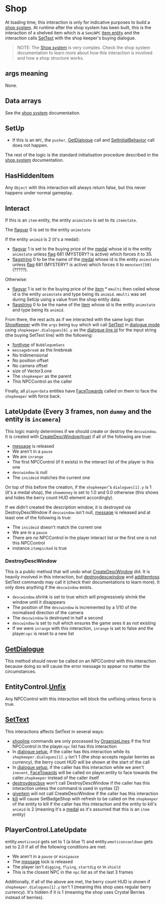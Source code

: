 # Shop
At loading time, this interaction is only for indicative purposes to build a [shop system](../Shop%20system.md). At runtime after the shop system has been built, this is the interaction of a shelved item which is a `SemiNPC` [item entity](../../EntityControl/Item%20entity.md) and the interaction calls [SetText](../../../SetText/SetText.md) with the shop keeper's buying dialogue.

> NOTE: The [Shop system](../Shop%20system.md) is very complex. Check the shop system documentation to learn more about how this interaction is involved and how a shop structure works.

## args meaning
None.

## Data arrays
See the [shop system](../Shop%20system.md) documentation.

## SetUp
- If this is an `NPC`, the `pusher`, [GetDialogue](../Notable%20methods/GetDialogue.md) call and [SetInitialBehavior](../Notable%20methods/SetInitialBehavior.md) call does not happen.

The rest of the logic is the standard initialisation procedure described in the [shop system](../Shop%20system.md) documentation.

## HasHiddenItem
Any `Object` with this interaction will always return false, but this never happens under normal gameplay.

## Interact
If this is an `item` entity, the entity `animstate` is set to its `itemstate`.

The [flagvar](../../../Flags%20arrays/flagvar.md) 0 is set to the entity `animstate`

If the entity `animid` is 2 (it's a medal): 
- [flagvar](../../../Flags%20arrays/flagvar.md) 1 is set to the buying price of the [medal](../../../Enums%20and%20IDs/Medal.md) whose id is the entity `animstate` unless [flag](../../../Flags%20arrays/flags.md) 681 (MYSTERY? is active) which forces it to 35.
- [flagstring](../../../Flags%20arrays/flagstring.md) 0 to be the name of the [medal](../../../Enums%20and%20IDs/Medal.md) whose id is the entity `animstate` unless [flag](../../../Flags%20arrays/flags.md) 681 (MYSTERY? is active) which forces it to `menutext[59]` (?????).

Otherwise:
- [flagvar](../../../Flags%20arrays/flagvar.md) 1 is set to the buying price of the [item](../../../Enums%20and%20IDs/Items.md) * `mmulti` then ceiled whose id is the entity `animstate` and type being its `animid`. `mmulti` was set during SetUp using a value from the shop entity data.
- [flagstring](../../../Flags%20arrays/flagstring.md) 0 to be the name of the [item](../../../Enums%20and%20IDs/Items.md) whose id is the entity `animstate` and type being its `animid`.

From there, the rest acts as if we interacted with the same logic than [ShopKeeper](ShopKeeper.md) with the `args` being `buy` which will call [SetText](../../../SetText/SetText.md) in [dialogue mode](../../../SetText/Dialogue%20mode.md) using `shopkeeper.dialogues[6].y` as the [dialogue line id](../../../SetText/Common%20commands%20id%20schemes/Dialogue%20line%20id.md) for the input string (the buying SetText line) with the following:
- [fonttype](../../../SetText/Notable%20states.md#fonttype) of `BubblegumSans`
- `messagebreak` as the linebreak
- No tridimensional
- No position offset
- No camera offset
- size of Vector3.one
- The `shopkeeper` as the parent
- This NPCControl as the caller

Finally, all `playerdata` entities have [FaceTowards](../../EntityControl/EntityControl%20Methods.md#facetowards) called on them to face the `shopkeeper` with force back.

## LateUpdate (Every 3 frames, non `dummy` and the entity is `incamera`)
This logic mainly determines if we should create or destroy the `descwindow`. It is created with [CreateDescWindow(true)](../Notable%20methods/CreateDescWindow.md) if all of the following are true:
- [message](../../SetText/Notable%20states.md#message) is released
- We aren't in a `pause`
- We are `inrange`
- The first NPCControl (if it exists) in the interact list of the player is this one
- `descwindow` is null
- The `insideid` matches the current one

On top of this before the creation, if the `shopkeeper`'s `dialogues[1].y` is 1 (it's a medal shop), the `showmoney` is set to 1.0 and 0.0 otherwise (this shows and hides the berry count HUD element accordingly).

If we didn't created the description window, it is destroyed via DestroyDescWindow if `descwindow` isn't null, [message](../../SetText/Notable%20states.md#message) is released and at least one of the following is true:
- The `insideid` doesn't match the current one
- We are in a `pause`
- There are no NPCControl in the player interact list or the first one is not this NPCControl
- instance.`itempicked` is true

### DestroyDescWindow
This is a public method that will undo what [CreateDescWindow](../Notable%20methods/CreateDescWindow.md) did. It is heavily involved in this interaction, but [destroydescwindow](../../../SetText/Individual%20commands/Destroydescbox.md) and [additemtoss](../../../SetText/Individual%20commands/Additemtoss.md) SetText commands may call it (check their documentations to learn more). It only does anything if the `descwindow` exists.

- `descwindow`.shrink is set to true which will progressively shrink the window until it disappears
- The position of the `descwindow` is incremented by a 1/10 of the normalised direction of the camera
- The `descwindow` is destroyed in half a second
- `descwindow` is set to null which ensures the game sees it as not existing
- If we were `inrange` with this interaction, `inrange` is set to false and the player.`npc` is reset to a new list

## [GetDialogue](../Notable%20methods/GetDialogue.md)
This method should never be called on an NPCControl with this interaction because doing so will cause the error message to appear no matter the circumstances.

## EntityControl.[Unfix](../../EntityControl/EntityControl%20Methods.md#unfix)
Any NPCControl with this interaction will block the unifixing unless force is true.

## [SetText](../../../SetText/SetText.md)
This interactions affects SetText in several ways:
- [shopline](../../../SetText/Individual%20commands/Shopline.md) commands are only processed by [OrganizeLines](../../../SetText/Related%20Systems/Automatic%20Line%20Breaks/OrganiseLines.md#organiselines) if the first NPCControl in the player.`npc` list has this interaction
- In [dialogue setup](../../../SetText/Life%20Cycle.md#dialogue-setup), if the caller has this interaction while its `shopkeeper.dialogues[1].y` isn't 1 (the shop accepts regular berries as currency), the berry count HUD will be shown at the start of the call
- In [dialogue setup](../../../SetText/Life%20Cycle.md#dialogue-setup), if the caller has this interaction while we aren't `inevent`, [FaceTowards](../../EntityControl/EntityControl%20Methods.md#facetowards) will be called on player.entity to face towards the caller.`shopkeeper` instead of the caller itself
- [destroydescbox](../../../SetText/Individual%20commands/Destroydescbox.md) won't call DestroyDescWindow if the caller has this interaction unless the command is used in syntax (2)
- [giveitem](../../../SetText/Individual%20commands/Giveitem.md) will not call CreateDescWindow if the caller has this interaction
- [kill](../../../SetText/Individual%20commands/Kill.md) will cause SetBadgeShop with refresh to be called on the `shopkeeper` of the entity to kill if the caller has this interaction and the entity to kill's `animid` is 2 (meaning it's a [medal](../../../Enums%20and%20IDs/Medal.md) as it's assumed that this is an `item` entity)

## PlayerControl.LateUpdate
entity.`emoticonid` gets set to 1 (a blue ?) and entity.`emoticoncooldown` gets set to 2.0 if all of the following conditions are met:
- We aren't in a `pause` or `minipause`
- The [message](../../../SetText/Notable%20states.md#message) lock is released
- The player isn't `digging`, `flying`, `startdig` or in `shield`
- This is the closest NPC in the `npc` list as of the last 3 frames

Additionally, if all of the above are met, the berry count HUD is shown if `shopkeeper.dialogues[1].y` isn't 1 (meaning this shop uses regular berry currency). It's hidden if it is 1 (meaning the shop uses Crystal Berries instead of berries).